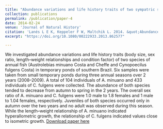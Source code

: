 ```yaml
---
title: "Abundance variations and life history traits of two sympatric species of Neotropical annual fish (Cyprinodontiformes: Rivulidae) in temporary ponds of southern Brazil"
collection: publications
permalink: /publication/paper-4
date: 2014-02-24
venue: 'Journal of Natural History'
citation: 'Lanés L E K, Keppeler F W, Maltchik L. 2014. &quot;Abundance variations and life history traits of two sympatric species of Neotropical annual fish (Cyprinodontiformes: Rivulidae) in temporary ponds of southern Brazil.&quot; <i>Journal of Natural History</i>. 48 (31-32): 1971-1988.'
excerpt: "https://doi.org/10.1080/00222933.2013.862577"

---
```

We investigated abundance variations and life history traits (body size, sex ratio, length–weight relationships and condition factor) of two species of annual fish (Austrolebias minuano Costa and Cheffe and Cynopoecilus fulgens Costa) in temporary ponds of southern Brazil. Six samples were taken from small temporary ponds during three annual seasons over 2 years (2008–2009). A total of 104 individuals of A. minuano and 433 individuals of C. fulgens were collected. The abundance of both species tended to decrease from autumn to spring in the 2 years. The overall sex ratio of A. minuano and C. fulgens were 1.0 male to 1.8 females and 1 male to 1.04 females, respectively. Juveniles of both species occurred only in autumn over the two years and no adult was observed during this season. While the length–weight relationship of A. minuano indicated hyperallometric growth, the relationship of C. fulgens indicated values close to isometric growth.
[Download paper here](http://fkeppeler.github.io/files/paper4.pdf)

